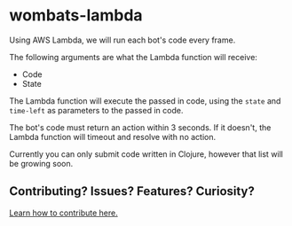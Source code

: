 # wombats-lambda

Using AWS Lambda, we will run each bot's code every frame.

The following arguments are what the Lambda function will receive:
- Code
- State

The Lambda function will execute the passed in code, using
the `state` and `time-left` as parameters to the passed in code.

The bot's code must return an action within 3 seconds. If
it doesn't, the Lambda function will timeout and resolve
with no action.

Currently you can only submit code written in Clojure, however that
list will be growing soon.


## Contributing? Issues? Features? Curiosity?
[Learn how to contribute here.](https://github.com/willowtreeapps/wombats-lambda/blob/master/CONTRIBUTING.md)

